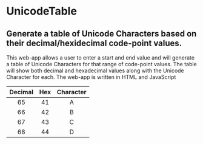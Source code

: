 # UnicodeTable

## Generate a table of Unicode Characters based on their decimal/hexidecimal code-point values.


This web-app allows a user to enter a start and end value and will generate a table of Unicode Characters for that range of code-point values.
The table will show both decimal and hexadecimal values along with the Unicode Character for each.
The web-app is written in HTML and JavaScript

| Decimal | Hex | Character |
|:-------:|:---:|:---------:|
|    65   |  41 |     A     |
|    66   |  42 |     B     |
|    67   |  43 |     C     |
|    68   |  44 |     D     |
